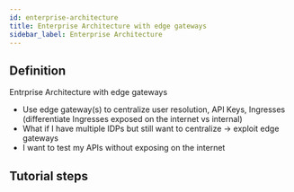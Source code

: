 ```yaml
---
id: enterprise-architecture 
title: Enterprise Architecture with edge gateways
sidebar_label: Enterprise Architecture
---
```


## Definition

Entrprise Architecture with edge gateways
- Use edge gateway(s) to centralize user resolution, API Keys, Ingresses (differentiate Ingresses exposed on the internet vs internal)
- What if I have multiple IDPs but still want to centralize -> exploit edge gateways
- I want to test my APIs without exposing on the internet

## Tutorial steps

